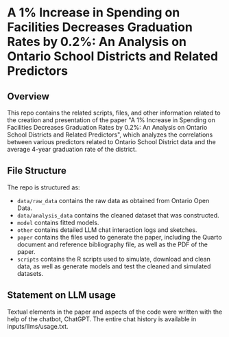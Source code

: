 # A 1% Increase in Spending on Facilities Decreases Graduation Rates by 0.2%: An Analysis on Ontario School Districts and Related Predictors

## Overview

This repo contains the related scripts, files, and other information related to the creation and presentation of the paper "A 1% Increase in Spending on Facilities Decreases Graduation Rates by 0.2%: An Analysis on Ontario School Districts and Related Predictors", which analyzes the correlations between various predictors related to Ontario School District data and the average 4-year graduation rate of the district. 


## File Structure

The repo is structured as:

-   `data/raw_data` contains the raw data as obtained from Ontario Open Data.
-   `data/analysis_data` contains the cleaned dataset that was constructed.
-   `model` contains fitted models. 
-   `other` contains detailed LLM chat interaction logs and sketches.
-   `paper` contains the files used to generate the paper, including the Quarto document and reference bibliography file, as well as the PDF of the paper. 
-   `scripts` contains the R scripts used to simulate, download and clean data, as well as generate models and test the cleaned and simulated datasets.


## Statement on LLM usage

Textual elements in the paper and aspects of the code were written with the help of the chatbot, ChatGPT. The entire chat history is available in inputs/llms/usage.txt.